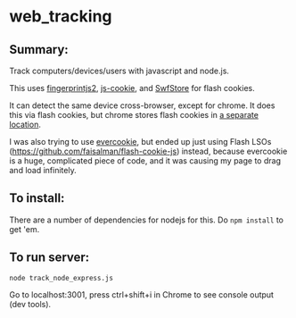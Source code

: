 # web_tracking

## Summary:
Track computers/devices/users with javascript and node.js.

This uses [fingerprintjs2](https://github.com/Valve/fingerprintjs2), [js-cookie](https://github.com/js-cookie/js-cookie), and [SwfStore](https://github.com/nfriedly/Javascript-Flash-Cookies) for flash cookies.

It can detect the same device cross-browser, except for chrome.  It does this via flash cookies, but chrome stores flash cookies in [a separate location](http://askubuntu.com/questions/40080/where-are-flash-cookies-stored).

I was also trying to use [evercookie](https://github.com/samyk/evercookie), but ended up just using
Flash LSOs (https://github.com/faisalman/flash-cookie-js) instead, because evercookie is a huge, complicated piece of code, and it was causing my page to drag and load infinitely.

## To install:
There are a number of dependencies for nodejs for this.  Do `npm install` to get 'em.

## To run server:
`node track_node_express.js`

Go to localhost:3001, press ctrl+shift+i in Chrome to see console output (dev tools).

